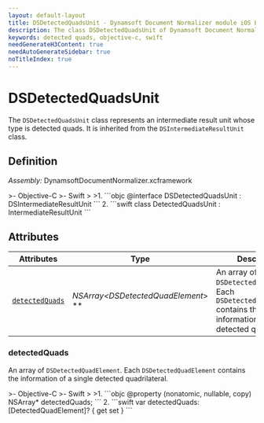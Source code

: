 ```yaml
---
layout: default-layout
title: DSDetectedQuadsUnit - Dynamsoft Document Normalizer module iOS Edition API Reference
description: The class DSDetectedQuadsUnit of Dynamsoft Document Normalizer module represents an intermediate result unit whose type is detected quads. It is inherited from the DSIntermediateResultUnit class.
keywords: detected quads, objective-c, swift
needGenerateH3Content: true
needAutoGenerateSidebar: true
noTitleIndex: true
---
```


# DSDetectedQuadsUnit

The `DSDetectedQuadsUnit` class represents an intermediate result unit whose type is detected quads. It is inherited from the `DSIntermediateResultUnit` class.

## Definition

*Assembly:* DynamsoftDocumentNormalizer.xcframework

<div class="sample-code-prefix"></div>
>- Objective-C
>- Swift
>
>1. 
```objc
@interface DSDetectedQuadsUnit : DSIntermediateResultUnit
```
2. 
```swift
class DetectedQuadsUnit : IntermediateResultUnit
```

## Attributes

| Attributes | Type | Description |
| ---------- | ---- | ----------- |
| [`detectedQuads`](#detectedquads) | *NSArray<DSDetectedQuadElement*> \** | An array of `DSDetectedQuadElement`. Each `DSDetectedQuadElement` contains the information of a single detected quadrilateral. |

### detectedQuads

An array of `DSDetectedQuadElement`. Each `DSDetectedQuadElement` contains the information of a single detected quadrilateral.

<div class="sample-code-prefix"></div>
>- Objective-C
>- Swift
>
>1. 
```objc
@property (nonatomic, nullable, copy) NSArray<DSDetectedQuadElement*>* detectedQuads;
```
2. 
```swift
var detectedQuads: [DetectedQuadElement]? { get set }
```

